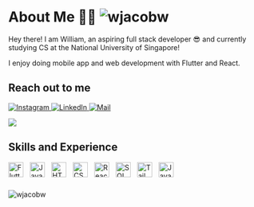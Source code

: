 # About Me 👋✨ <img src="https://komarev.com/ghpvc/?username=wjacobw&label=visitors&color=121212&style=flat" alt="wjacobw" />

<p> Hey there! I am William, an aspiring full stack developer 😎 and currently studying CS at the National University of Singapore! </p>
<p>I enjoy doing mobile app and web development with Flutter and React. </p>

## Reach out to me
<p>
<a href="https://www.instagram.com/itswilliamjacob">
  <img alt="Instagram" src="https://img.shields.io/badge/Instagram-E4405F?style=for-the-badge&logo=instagram&logoColor=white"/>
</a>
<a href="https://www.linkedin.com/in/williamjacobw/">
  <img alt="LinkedIn" src="https://img.shields.io/badge/linkedin%20-%230077B5.svg?&style=for-the-badge&logo=linkedin&logoColor=white"/>
</a>
<a href="mailto:williamjacob0910@gmail.com">
  <img alt="Mail" src="https://img.shields.io/badge/Gmail-D14836?style=for-the-badge&logo=gmail&logoColor=white"/>
</a>
</p>

<p float="left">
  <a href="https://github.com/wjacobw/">
  <img align="center" src="https://github-readme-stats.vercel.app/api?username=wjacobw&count_private=true&hide_rank=false&show_icons=true&theme=react&include_all_commits=true&title_color=eeebe3&icon_color=eeebe3&custom_title=My%20GitHub%20Stats" />
</a>


## Skills and Experience
<img align="left" alt="Flutter" width="30px" style="padding-right:10px;" src="https://cdn.jsdelivr.net/gh/devicons/devicon/icons/flutter/flutter-plain.svg" />
<img align="left" alt="JavaScript" width="30px" style="padding-right:10px;" src="https://cdn.jsdelivr.net/gh/devicons/devicon/icons/javascript/javascript-original.svg" />
<img align="left" alt="HTML" width="30px" style="padding-right:10px;" src="https://cdn.jsdelivr.net/gh/devicons/devicon/icons/html5/html5-original.svg" />
<img align="left" alt="CSS" width="30px" style="padding-right:10px;" src="https://cdn.jsdelivr.net/gh/devicons/devicon/icons/css3/css3-original.svg" />
<img align="left" alt="React" width="30px" style="padding-right:10px;" src="https://cdn.jsdelivr.net/gh/devicons/devicon/icons/react/react-original.svg" />
<img align="left" alt="SQL" width="30px" style="padding-right:10px;" src="https://cdn.jsdelivr.net/gh/devicons/devicon/icons/postgresql/postgresql-plain.svg" />
<img align="left" alt="Tailwind" width="30px" style="padding-right:10px;" src="https://cdn.jsdelivr.net/gh/devicons/devicon/icons/tailwindcss/tailwindcss-plain.svg" />
<img align="left" alt="Java" width="30px" style="padding-right:10px;" src="https://cdn.jsdelivr.net/gh/devicons/devicon/icons/java/java-original-wordmark.svg" />
</br >

#

<p float="left">
   <img align="left" src="https://github-readme-stats.vercel.app/api/top-langs?username=wjacobw&show_icons=true&locale=en&layout=compact&theme=react&title_color=eeebe3" alt="wjacobw" />
</p>

  </a>
</p>


